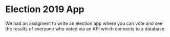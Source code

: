 # Election 2019 App

We had an assigment to write an election app where you can vote and see the results of everyone who voted via an API which connects to a database.
